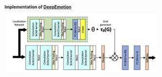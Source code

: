 #### Implementation of [DeepEmotion](https://www.mdpi.com/1424-8220/21/9/3046)

<img src="model-arch.png" width=600 title="Model architecture">
